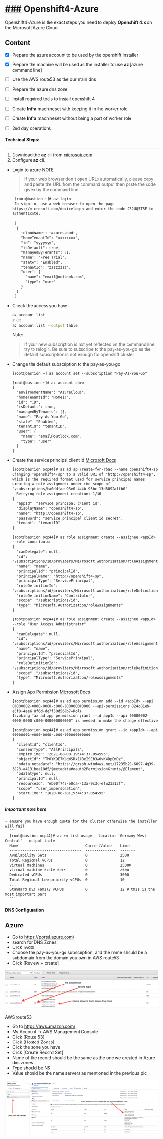 [###](###) Openshift4-Azure
========

Openshift4-Azure is the exact steps you need to deploy **Openshift 4.x** on the Microsoft Azure Cloud

Content
--------
- [x] Prepare the azure account to be used by the openshift installer
- [x] Prepare the machine will be used as the installer to use **az** [azure command line]
- [ ] Use the AWS route53 as the our main dns
- [ ] Prepare the azure dns zone
- [ ] Install required tools to install openshift 4
- [ ] Create **Infra** machineset with keeping it in the worker role
- [ ] Create **Infra** machineset without being a part of worker role
- [ ] 2nd day operations


#### Technical Steps:
----------------
1. Download the **az** cli from [microsoft.com](https://docs.microsoft.com/en-us/cli/azure/install-azure-cli-yum?view=azure-cli-latest)
2. Configure **az** cli.
  - Login to azure
    NOTE
    > If your web browser don't open URLs automatically, please copy and paste the URL from the command output
      then paste the code given by the command line.
    ```
     [root@bastion ~]# az login
     To sign in, use a web browser to open the page https://microsoft.com/devicelogin and enter the code C82UQ5T5E to authenticate.

     [
      {
        "cloudName": "AzureCloud",
        "homeTenantId": "xxxxxxxx",
        "id": "yyyyyyy",
        "isDefault": true,
        "managedByTenants": [],
        "name": "Free Trial",
        "state": "Enabled",
        "tenantId": "zzzzzzzz",
        "user": {
          "name": "email@outlook.com",
          "type": "user"
        }
      }
     ]
    ```
  - Check the access you have
    ```bash
    az account list
    # OR
    az account list --output table
    ```
    Note:
    > If your new subscription is not yet reflected on the command line, try to relogin.
    > Be sure to subscripe to the pay-as-you-go as the default subscription is not enough for openshift cluster

  - Change the default subscription to the pay-as-you-go
    ```
    [root@bastion ~] az account set --subscription "Pay-As-You-Go"
    ```

    ```
    [root@bastion ~]# az account show
    {
      "environmentName": "AzureCloud",
      "homeTenantId": "HomeID",
      "id": "ID",
      "isDefault": true,
      "managedByTenants": [],
      "name": "Pay-As-You-Go",
      "state": "Enabled",
      "tenantId": "tenantID",
      "user": {
        "name": "email@outlook.com",
        "type": "user"
      }
    }
    ```
  - Create the service principal client id
    [Microsoft Docs](https://docs.microsoft.com/en-us/powershell/azure/create-azure-service-principal-azureps?view=azps-4.5.0&viewFallbackFrom=azps-2.5.0)

    ```
    [root@bastion ocp44]# az ad sp create-for-rbac --name openshift4-sp
    Changing "openshift4-sp" to a valid URI of "http://openshift4-sp", which is the required format used for service principal names
    Creating a role assignment under the scope of "/subscriptions/ba0ddfae-93e0-4a4b-95bc-13d6092affb0"
      Retrying role assignment creation: 1/36
    {
      "appId": "service principal client id",
      "displayName": "openshift4-sp",
      "name": "http://openshift4-sp",
      "password": "service principal client id secret",
      "tenant": "tenantID"
    }
    ```
    ```
    [root@bastion ocp44]# az role assignment create --assignee <appId> --role Contributor
    {
      "canDelegate": null,
      "id": "/subscriptions/id/providers/Microsoft.Authorization/roleAssignments/xxx",
      "name": "name",
      "principalId": "principalId",
      "principalName": "http://openshift4-sp",
      "principalType": "ServicePrincipal",
      "roleDefinitionId": "/subscriptions/id/providers/Microsoft.Authorization/roleDefinitions/xxx",
      "roleDefinitionName": "Contributor",
      "scope": "/subscriptions/id",
      "type": "Microsoft.Authorization/roleAssignments"
    }
    ```

    ```
    [root@bastion ocp44]# az role assignment create --assignee <appId> --role "User Access Administrator"
    {
      "canDelegate": null,
      "id": "/subscriptions/id/providers/Microsoft.Authorization/roleAssignments/xxx",
      "name": "name",
      "principalId": "principalId",
      "principalType": "ServicePrincipal",
      "roleDefinitionId": "/subscriptions/id/providers/Microsoft.Authorization/roleDefinitions/xxx",
      "scope": "/subscriptions/id",
      "type": "Microsoft.Authorization/roleAssignments"
    }
    ```
  - Assign App Permission
    [Microsoft Docs](https://docs.microsoft.com/en-gb/archive/blogs/aaddevsup/guid-table-for-windows-azure-active-directory-permissions)

    ```
    [root@bastion ocp44]# az ad app permission add --id <appId> --api 00000002-0000-0000-c000-000000000000 --api-permissions 824c81eb-e3f8-4ee6-8f6d-de7f50d565b7=Role
    Invoking "az ad app permission grant --id appId --api 00000002-0000-0000-c000-000000000000" is needed to make the change effective
    ```
    ```
    [root@bastion ocp44]# az ad app permission grant --id <appId> --api 00000002-0000-0000-c000-000000000000
    {
      "clientId": "clientId",
      "consentType": "AllPrincipals",
      "expiryTime": "2021-08-08T19:44:37.054595",
      "objectId": "Th0YK9E7KUqWSRx1QBeISEb3AOvK4DpBnDz",
      "odata.metadata": "https://graph.windows.net/17235b28-6097-4q39-3123-a4131bea18d5/$metadata#oauth2PermissionGrants/@Element",
      "odatatype": null,
      "principalId": null,
      "resourceId": "eb00f746-e0ca-413a-9c3c-efw23213f",
      "scope": "user_impersonation",
      "startTime": "2020-08-08T19:44:37.054595"
    }
    ```
##### Important note here
    - ensure you have enough quota for the cluster otherwise the installer will fail
      ```
      [root@bastion ocp44]# az vm list-usage --location 'Germany West Central' --output table
      Name                               CurrentValue    Limit
      ---------------------------------  --------------  -------
      Availability Sets                  0               2500
      Total Regional vCPUs               0               12
      Virtual Machines                   0               25000
      Virtual Machine Scale Sets         0               2500
      Dedicated vCPUs                    0               3000
      Total Regional Low-priority vCPUs  0               10
      ...
      Standard Dv3 Family vCPUs          0               12 # this is the most important part
      ```

#### DNS Configuration
Azure
-----
- Go to https://portal.azure.com/
- search for DNS Zones
- Click [Add]
- Choose the pay-as-you-go subscription, and the name should be a subdomain from the domain you own in AWS route53
- Click [Review + create]

![azure dns zone](https://github.com/hhemied/openshift4-Azure/raw/master/aws_route53.png?raw=true)

AWS route53
- Go to https://aws.amazon.com/
- My Account -> AWS Management Console
- Click [Route 53]
- Click [Hosted Zones]
- Click the zone you have
- Click [Create Record Set]
- Name of the record should be the same as the one we created in Azure dns zones
- Type should be NS
- Value should be the name servers as mentioned in the previous pic.

![AWS Route53](https://github.com/hhemied/openshift4-Azure/raw/master/azure_dns_zone.png?raw=true)



